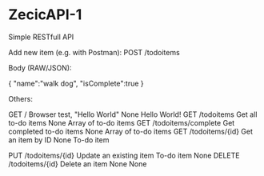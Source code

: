 # ZecicAPI-1
Simple RESTfull API

Add new item (e.g. with Postman):
POST /todoitems

Body (RAW/JSON):

{
  "name":"walk dog",
  "isComplete":true
}



Others:

GET /	Browser test, "Hello World"	None	Hello World!
GET /todoitems	Get all to-do items	None	Array of to-do items
GET /todoitems/complete	Get completed to-do items	None	Array of to-do items
GET /todoitems/{id}	Get an item by ID	None	To-do item

PUT /todoitems/{id}	Update an existing item  	To-do item	None
DELETE /todoitems/{id}    	Delete an item    	None	None
